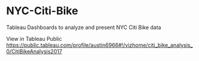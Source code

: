 # NYC-Citi-Bike
Tableau Dashboards to analyze and present NYC Citi Bike data


View in Tableau Public https://public.tableau.com/profile/austin6966#!/vizhome/citi_bike_analysis_0/CitiBikeAnalysis2017